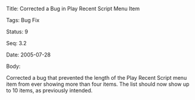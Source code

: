 Title:  Corrected a Bug in Play Recent Script Menu Item

Tags:   Bug Fix

Status: 9

Seq:    3.2

Date:   2005-07-28

Body:

Corrected a bug that prevented the length of the Play Recent Script menu item from ever showing more than four items. The list should now show up to 10 items, as previously intended.
